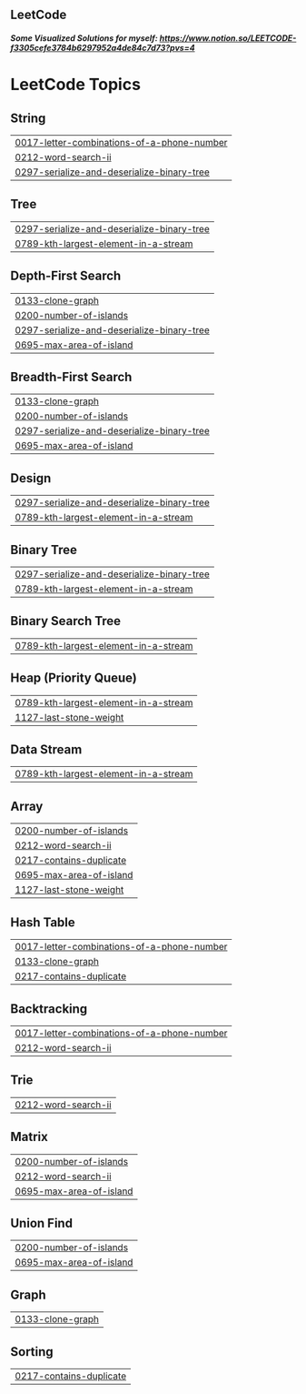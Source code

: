 ## LeetCode

##### Some Visualized Solutions for myself: https://www.notion.so/LEETCODE-f3305cefe3784b6297952a4de84c7d73?pvs=4

<!---LeetCode Topics Start-->
# LeetCode Topics
## String
|  |
| ------- |
| [0017-letter-combinations-of-a-phone-number](https://github.com/Yebon-Byun/LeetCode/tree/master/0017-letter-combinations-of-a-phone-number) |
| [0212-word-search-ii](https://github.com/Yebon-Byun/LeetCode/tree/master/0212-word-search-ii) |
| [0297-serialize-and-deserialize-binary-tree](https://github.com/Yebon-Byun/LeetCode/tree/master/0297-serialize-and-deserialize-binary-tree) |
## Tree
|  |
| ------- |
| [0297-serialize-and-deserialize-binary-tree](https://github.com/Yebon-Byun/LeetCode/tree/master/0297-serialize-and-deserialize-binary-tree) |
| [0789-kth-largest-element-in-a-stream](https://github.com/Yebon-Byun/LeetCode/tree/master/0789-kth-largest-element-in-a-stream) |
## Depth-First Search
|  |
| ------- |
| [0133-clone-graph](https://github.com/Yebon-Byun/LeetCode/tree/master/0133-clone-graph) |
| [0200-number-of-islands](https://github.com/Yebon-Byun/LeetCode/tree/master/0200-number-of-islands) |
| [0297-serialize-and-deserialize-binary-tree](https://github.com/Yebon-Byun/LeetCode/tree/master/0297-serialize-and-deserialize-binary-tree) |
| [0695-max-area-of-island](https://github.com/Yebon-Byun/LeetCode/tree/master/0695-max-area-of-island) |
## Breadth-First Search
|  |
| ------- |
| [0133-clone-graph](https://github.com/Yebon-Byun/LeetCode/tree/master/0133-clone-graph) |
| [0200-number-of-islands](https://github.com/Yebon-Byun/LeetCode/tree/master/0200-number-of-islands) |
| [0297-serialize-and-deserialize-binary-tree](https://github.com/Yebon-Byun/LeetCode/tree/master/0297-serialize-and-deserialize-binary-tree) |
| [0695-max-area-of-island](https://github.com/Yebon-Byun/LeetCode/tree/master/0695-max-area-of-island) |
## Design
|  |
| ------- |
| [0297-serialize-and-deserialize-binary-tree](https://github.com/Yebon-Byun/LeetCode/tree/master/0297-serialize-and-deserialize-binary-tree) |
| [0789-kth-largest-element-in-a-stream](https://github.com/Yebon-Byun/LeetCode/tree/master/0789-kth-largest-element-in-a-stream) |
## Binary Tree
|  |
| ------- |
| [0297-serialize-and-deserialize-binary-tree](https://github.com/Yebon-Byun/LeetCode/tree/master/0297-serialize-and-deserialize-binary-tree) |
| [0789-kth-largest-element-in-a-stream](https://github.com/Yebon-Byun/LeetCode/tree/master/0789-kth-largest-element-in-a-stream) |
## Binary Search Tree
|  |
| ------- |
| [0789-kth-largest-element-in-a-stream](https://github.com/Yebon-Byun/LeetCode/tree/master/0789-kth-largest-element-in-a-stream) |
## Heap (Priority Queue)
|  |
| ------- |
| [0789-kth-largest-element-in-a-stream](https://github.com/Yebon-Byun/LeetCode/tree/master/0789-kth-largest-element-in-a-stream) |
| [1127-last-stone-weight](https://github.com/Yebon-Byun/LeetCode/tree/master/1127-last-stone-weight) |
## Data Stream
|  |
| ------- |
| [0789-kth-largest-element-in-a-stream](https://github.com/Yebon-Byun/LeetCode/tree/master/0789-kth-largest-element-in-a-stream) |
## Array
|  |
| ------- |
| [0200-number-of-islands](https://github.com/Yebon-Byun/LeetCode/tree/master/0200-number-of-islands) |
| [0212-word-search-ii](https://github.com/Yebon-Byun/LeetCode/tree/master/0212-word-search-ii) |
| [0217-contains-duplicate](https://github.com/Yebon-Byun/LeetCode/tree/master/0217-contains-duplicate) |
| [0695-max-area-of-island](https://github.com/Yebon-Byun/LeetCode/tree/master/0695-max-area-of-island) |
| [1127-last-stone-weight](https://github.com/Yebon-Byun/LeetCode/tree/master/1127-last-stone-weight) |
## Hash Table
|  |
| ------- |
| [0017-letter-combinations-of-a-phone-number](https://github.com/Yebon-Byun/LeetCode/tree/master/0017-letter-combinations-of-a-phone-number) |
| [0133-clone-graph](https://github.com/Yebon-Byun/LeetCode/tree/master/0133-clone-graph) |
| [0217-contains-duplicate](https://github.com/Yebon-Byun/LeetCode/tree/master/0217-contains-duplicate) |
## Backtracking
|  |
| ------- |
| [0017-letter-combinations-of-a-phone-number](https://github.com/Yebon-Byun/LeetCode/tree/master/0017-letter-combinations-of-a-phone-number) |
| [0212-word-search-ii](https://github.com/Yebon-Byun/LeetCode/tree/master/0212-word-search-ii) |
## Trie
|  |
| ------- |
| [0212-word-search-ii](https://github.com/Yebon-Byun/LeetCode/tree/master/0212-word-search-ii) |
## Matrix
|  |
| ------- |
| [0200-number-of-islands](https://github.com/Yebon-Byun/LeetCode/tree/master/0200-number-of-islands) |
| [0212-word-search-ii](https://github.com/Yebon-Byun/LeetCode/tree/master/0212-word-search-ii) |
| [0695-max-area-of-island](https://github.com/Yebon-Byun/LeetCode/tree/master/0695-max-area-of-island) |
## Union Find
|  |
| ------- |
| [0200-number-of-islands](https://github.com/Yebon-Byun/LeetCode/tree/master/0200-number-of-islands) |
| [0695-max-area-of-island](https://github.com/Yebon-Byun/LeetCode/tree/master/0695-max-area-of-island) |
## Graph
|  |
| ------- |
| [0133-clone-graph](https://github.com/Yebon-Byun/LeetCode/tree/master/0133-clone-graph) |
## Sorting
|  |
| ------- |
| [0217-contains-duplicate](https://github.com/Yebon-Byun/LeetCode/tree/master/0217-contains-duplicate) |
<!---LeetCode Topics End-->